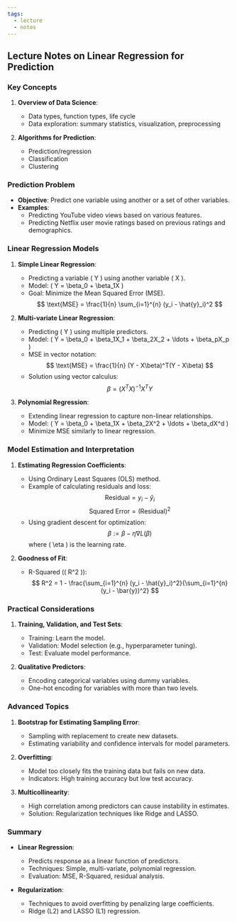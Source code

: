 ```yaml
---
tags:
  - lecture
  - notes
---
```

## Lecture Notes on Linear Regression for Prediction

### Key Concepts
1. **Overview of Data Science**:
   - Data types, function types, life cycle
   - Data exploration: summary statistics, visualization, preprocessing

2. **Algorithms for Prediction**:
   - Prediction/regression
   - Classification
   - Clustering

### Prediction Problem
- **Objective**: Predict one variable using another or a set of other variables.
- **Examples**:
  - Predicting YouTube video views based on various features.
  - Predicting Netflix user movie ratings based on previous ratings and demographics.

### Linear Regression Models
1. **Simple Linear Regression**:
   - Predicting a variable \( Y \) using another variable \( X \).
   - Model: \( Y = \beta_0 + \beta_1X \)
   - Goal: Minimize the Mean Squared Error (MSE).
     $$ \text{MSE} = \frac{1}{n} \sum_{i=1}^{n} (y_i - \hat{y}_i)^2 $$

2. **Multi-variate Linear Regression**:
   - Predicting \( Y \) using multiple predictors.
   - Model: \( Y = \beta_0 + \beta_1X_1 + \beta_2X_2 + \ldots + \beta_pX_p \)
   - MSE in vector notation:
     $$ \text{MSE} = \frac{1}{n} (Y - X\beta)^T(Y - X\beta) $$
   - Solution using vector calculus:
     $$ \beta = (X^TX)^{-1}X^TY $$

3. **Polynomial Regression**:
   - Extending linear regression to capture non-linear relationships.
   - Model: \( Y = \beta_0 + \beta_1X + \beta_2X^2 + \ldots + \beta_dX^d \)
   - Minimize MSE similarly to linear regression.

### Model Estimation and Interpretation
1. **Estimating Regression Coefficients**:
   - Using Ordinary Least Squares (OLS) method.
   - Example of calculating residuals and loss:
     $$ \text{Residual} = y_i - \hat{y}_i $$
     $$ \text{Squared Error} = (\text{Residual})^2 $$
   - Using gradient descent for optimization:
     $$ \beta := \beta - \eta \nabla L(\beta) $$
     where \( \eta \) is the learning rate.

2. **Goodness of Fit**:
   - R-Squared (\( R^2 \)):
     $$ R^2 = 1 - \frac{\sum_{i=1}^{n} (y_i - \hat{y}_i)^2}{\sum_{i=1}^{n} (y_i - \bar{y})^2} $$

### Practical Considerations
1. **Training, Validation, and Test Sets**:
   - Training: Learn the model.
   - Validation: Model selection (e.g., hyperparameter tuning).
   - Test: Evaluate model performance.

2. **Qualitative Predictors**:
   - Encoding categorical variables using dummy variables.
   - One-hot encoding for variables with more than two levels.

### Advanced Topics
1. **Bootstrap for Estimating Sampling Error**:
   - Sampling with replacement to create new datasets.
   - Estimating variability and confidence intervals for model parameters.

2. **Overfitting**:
   - Model too closely fits the training data but fails on new data.
   - Indicators: High training accuracy but low test accuracy.

3. **Multicollinearity**:
   - High correlation among predictors can cause instability in estimates.
   - Solution: Regularization techniques like Ridge and LASSO.

### Summary
- **Linear Regression**:
  - Predicts response as a linear function of predictors.
  - Techniques: Simple, multi-variate, polynomial regression.
  - Evaluation: MSE, R-Squared, residual analysis.

- **Regularization**:
  - Techniques to avoid overfitting by penalizing large coefficients.
  - Ridge (L2) and LASSO (L1) regression.